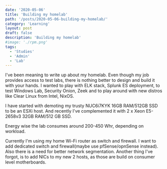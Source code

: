 ```yaml
---
date: '2020-05-06'
title: 'Building my homelab'
path: '/posts/2020-05-06-building-my-homelab/'
category: 'Learning'
layout: post
draft: false
description: 'Building my homelab'
#image: './rpm.png'
tags:
  - 'Studies'
  - 'Admin'
  - 'Lab'
---
```


I've been meaning to write up about my homelab. Even though my job provides access to test labs, there is nothing better to design and build it with your hands. I wanted to play with ELK stack, Splunk ES deployment, to test Windows Lab, Security Onion, Zeek and to play around with new distros like Clear Linux from Intel, NixOS.

I have started with demoting my trusty NUC6i7KYK 16GB RAM/512GB SSD to be an ESXi host. And recently I've complemented it with 2 x Xeon E5-2658v3 32GB RAM/512 GB SSD.

Energy wise the lab consumes around 200-450 Whr, depending on workload.

Currently I'm using my home Wi-Fi router as switch and firewall. I want to add dedicated switch and firewall(maybe use pfSense/opnSense instead). Also there is a need for better network segmentation. Another thing I've forgot, is to add NICs to my new 2 hosts, as those are build on consumer level motherboards.

